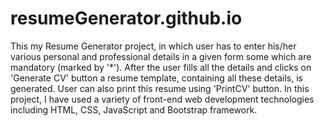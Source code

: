 # resumeGenerator.github.io

This my Resume Generator project, in which user has to enter his/her various personal and professional details in a given form some which are mandatory (marked by '*'). After the user fills all the details and clicks on 'Generate CV' button a resume template, containing all these details, is generated. User can also print this resume using 'PrintCV' button. In this project, I have used a variety of front-end web development technologies including HTML, CSS, JavaScript and Bootstrap framework.
